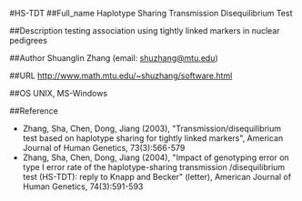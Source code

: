 #HS-TDT
##Full_name
Haplotype Sharing Transmission Disequilibrium Test

##Description
testing association using tightly linked markers in nuclear pedigrees

##Author
Shuanglin Zhang (email: shuzhang@mtu.edu)

##URL
http://www.math.mtu.edu/~shuzhang/software.html

##OS
UNIX, MS-Windows

##Reference
* Zhang, Sha, Chen, Dong, Jiang (2003), "Transmission/disequilibrium test based on haplotype sharing for tightly linked markers", American Journal of Human Genetics, 73(3):566-579
* Zhang, Sha, Chen, Dong, Jiang (2004), "Impact of genotyping error on type I error rate of the haplotype-sharing transmission /disequilibrium test (HS-TDT): reply to Knapp and Becker" (letter), American Journal of Human Genetics, 74(3):591-593

